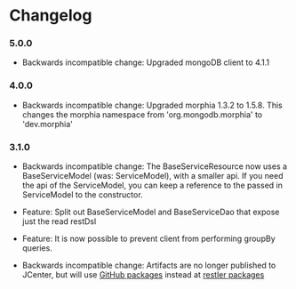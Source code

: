 # Changelog

### 5.0.0
* Backwards incompatible change: Upgraded mongoDB client to 4.1.1

### 4.0.0
* Backwards incompatible change: Upgraded morphia 1.3.2 to 1.5.8. This changes the morphia namespace from 'org.mongodb.morphia' to 'dev.morphia'

### 3.1.0
 * Backwards incompatible change: The BaseServiceResource now uses a BaseServiceModel (was: ServiceModel), with a smaller api. If you need the api of the ServiceModel, you can keep a reference to the passed in ServiceModel to the constructor. 
 * Feature: Split out BaseServiceModel and BaseServiceDao that expose just the read restDsl 
 * Feature: It is now possible to prevent client from performing groupBy queries.

 * Backwards incompatible change: Artifacts are no longer published to JCenter, but will use [GitHub packages](https://github.com/features/packages) instead at [restler packages](https://github.com/orgs/researchgate/packages?repo_name=restler) 